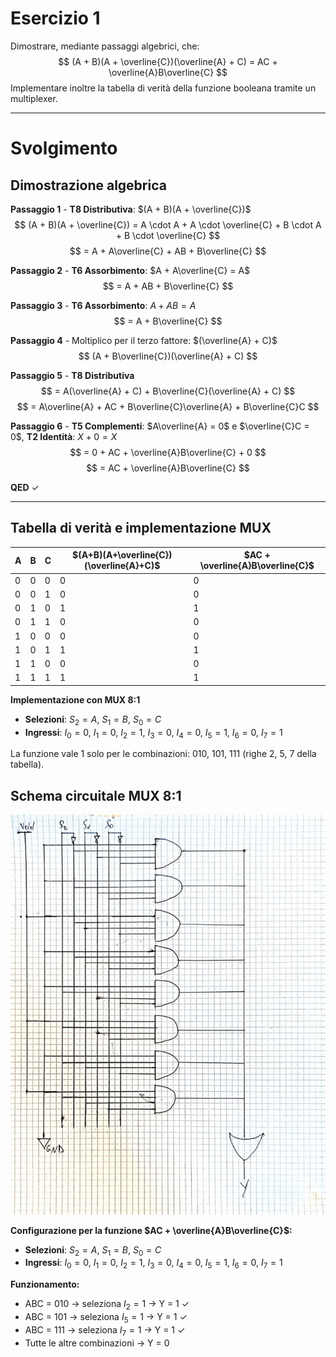 # Esercizio 1

Dimostrare, mediante passaggi algebrici, che:
$$
(A + B)(A + \overline{C})(\overline{A} + C) = AC + \overline{A}B\overline{C}
$$
Implementare inoltre la tabella di verità della funzione booleana tramite un multiplexer.

---

# Svolgimento

## Dimostrazione algebrica

**Passaggio 1** - **T8 Distributiva**: $(A + B)(A + \overline{C})$
$$
(A + B)(A + \overline{C}) = A \cdot A + A \cdot \overline{C} + B \cdot A + B \cdot \overline{C}
$$
$$
= A + A\overline{C} + AB + B\overline{C}
$$

**Passaggio 2** - **T6 Assorbimento**: $A + A\overline{C} = A$
$$
= A + AB + B\overline{C}
$$

**Passaggio 3** - **T6 Assorbimento**: $A + AB = A$
$$
= A + B\overline{C}
$$

**Passaggio 4** - Moltiplico per il terzo fattore: $(\overline{A} + C)$
$$
(A + B\overline{C})(\overline{A} + C)
$$

**Passaggio 5** - **T8 Distributiva**
$$
= A(\overline{A} + C) + B\overline{C}(\overline{A} + C)
$$
$$
= A\overline{A} + AC + B\overline{C}\overline{A} + B\overline{C}C
$$

**Passaggio 6** - **T5 Complementi**: $A\overline{A} = 0$ e $\overline{C}C = 0$, **T2 Identità**: $X + 0 = X$
$$
= 0 + AC + \overline{A}B\overline{C} + 0
$$
$$
= AC + \overline{A}B\overline{C}
$$

**QED** ✓

---

## Tabella di verità e implementazione MUX

| A | B | C | $(A+B)(A+\overline{C})(\overline{A}+C)$ | $AC + \overline{A}B\overline{C}$ |
|---|---|---|------------------------------------------|-----------------------------------|
| 0 | 0 | 0 | 0                                        | 0                                 |
| 0 | 0 | 1 | 0                                        | 0                                 |
| 0 | 1 | 0 | 1                                        | 1                                 |
| 0 | 1 | 1 | 0                                        | 0                                 |
| 1 | 0 | 0 | 0                                        | 0                                 |
| 1 | 0 | 1 | 1                                        | 1                                 |
| 1 | 1 | 0 | 0                                        | 0                                 |
| 1 | 1 | 1 | 1                                        | 1                                 |

**Implementazione con MUX 8:1**
- **Selezioni**: $S_2 = A$, $S_1 = B$, $S_0 = C$
- **Ingressi**: $I_0 = 0$, $I_1 = 0$, $I_2 = 1$, $I_3 = 0$, $I_4 = 0$, $I_5 = 1$, $I_6 = 0$, $I_7 = 1$

La funzione vale 1 solo per le combinazioni: 010, 101, 111 (righe 2, 5, 7 della tabella).

## Schema circuitale MUX 8:1

![Schema MUX 8:1](../assets/esercizio-1-dimostrazione-algebrica-schema-mux.jpg)

**Configurazione per la funzione $AC + \overline{A}B\overline{C}$:**
- **Selezioni**: $S_2 = A$, $S_1 = B$, $S_0 = C$  
- **Ingressi**: $I_0 = 0$, $I_1 = 0$, $I_2 = 1$, $I_3 = 0$, $I_4 = 0$, $I_5 = 1$, $I_6 = 0$, $I_7 = 1$

**Funzionamento:**
- ABC = 010 → seleziona $I_2 = 1$ → Y = 1 ✓
- ABC = 101 → seleziona $I_5 = 1$ → Y = 1 ✓  
- ABC = 111 → seleziona $I_7 = 1$ → Y = 1 ✓
- Tutte le altre combinazioni → Y = 0